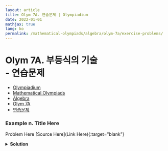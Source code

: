 ```yaml
---
layout: article
title: Olym 7A. 연습문제 | Olympiadium
date: 2022-01-01
mathjax: true
lang: ko
permalink: /mathematical-olympiads/algebra/olym-7a/exercise-problems/
---
```

# Olym 7A. 부등식의 기술 <br> <ssup> - 연습문제</ssup>

<ul class="breadcrumb">
	<li><a href="{{ site.homeurl }}">Olympiadium</a></li> 
	<li><a href="{{ site.homeurl }}mathematical-olympiads/">Mathematical Olympiads</a></li> 
	<li><a href="{{ site.homeurl }}mathematical-olympiads/algebra/">Algebra</a></li> 
	<li><a href="{{ site.homeurl }}mathematical-olympiads/algebra/olym-7a/">Olym 7A</a></li> 
	<li><a href="{{ site.homeurl }}mathematical-olympiads/algebra/olym-7a/exercise-problems/">연습문제</a></li>
</ul>

### Example n. Title Here
<skyblueboard> Problem Here </skyblueboard>
[Source Here](Link Here){:target="blank"}
<pinkborder><details>
<summary><b>Solution</b></summary>
Solution Here. 
</details></pinkborder>

